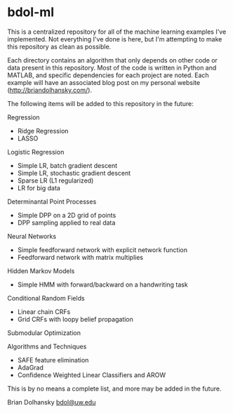 bdol-ml
=======

This is a centralized repository for all of the machine learning examples I've
implemented. Not everything I've done is here, but I'm attempting to make this
repository as clean as possible.

Each directory contains an algorithm that only depends on other code or data
present in this repository. Most of the code is written in Python and MATLAB,
and specific dependencies for each project are noted. Each example will have an
associated blog post on my personal website (http://briandolhansky.com/).

The following items will be added to this repository in the future:

Regression
- Ridge Regression
- LASSO

Logistic Regression
- Simple LR, batch gradient descent
- Simple LR, stochastic gradient descent
- Sparse LR (L1 regularized)
- LR for big data

Determinantal Point Processes
- Simple DPP on a 2D grid of points
- DPP sampling applied to real data

Neural Networks
- Simple feedforward network with explicit network function
- Feedforward network with matrix multiplies

Hidden Markov Models
- Simple HMM with forward/backward on a handwriting task

Conditional Random Fields
- Linear chain CRFs
- Grid CRFs with loopy belief propagation

Submodular Optimization

Algorithms and Techniques
- SAFE feature elimination
- AdaGrad
- Confidence Weighted Linear Classifiers and AROW

This is by no means a complete list, and more may be added in the future.

Brian Dolhansky
bdol@uw.edu
